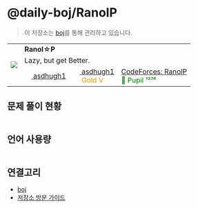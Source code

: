 # @daily-boj/RanolP

> 이 저장소는 [boj](https://github.com/RanolP/boj)를 통해 관리하고 있습니다.

<table>
  <tr>
    <td rowspan="3">
      <image src="https://gravatar.com/avatar/8ef181fc6a8aaefd5e285af21a159c52.png?s=128">
    </td>
    <td colspan="4">
      <b>Ranol☆P</b>
    </td>
  </tr>
  <tr>
    <td colspan="4">
      Lazy, but get Better.
    </td>
  </tr>
  <tr>
    <td>
      <a href="https://www.acmicpc.net/user/asdhugh1">
        <img src="https://daily-boj.github.io/homepage/images/baekjoon-square.svg"  style="height: 1em; vertical-align: middle;" >
        asdhugh1
      </a>
    </td>
    <td>
      <a href="https://solved.ac/profile/asdhugh1">
        <img src="https://static.solved.ac/logo.svg" style="height: 1em; vertical-align: middle;" />
        asdhugh1
      </a>
      <br>
      <img src="https://static.solved.ac/tier_small/11.svg" style="height: 1em; vertical-align: middle;" > <font color="#ec9a00">Gold V</font>
    </td>
    <td>
      <a href="https://codeforces.com/profile/RanolP">CodeForces: RanolP</a>
      <br>
      <font color="green">💚 Pupil ¹²⁷⁴</font>
    </td>
  </tr>
</table>

## 문제 풀이 현황

~~~solved-table
~~~

## 언어 사용량

~~~language-usage
~~~

## 연결고리

- [boj](https://github.com/RanolP/boj)
- [저장소 방문 가이드](./Repository-Visiting-Guide.md)